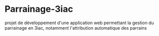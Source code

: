 # Parrainage-3iac
projet de développement d'une application web permettant la gestion du parrainage en 3iac, notamment l'attribution automatique des parrains
